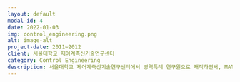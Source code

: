 ```yaml
---
layout: default
modal-id: 4
date: 2022-01-03
img: control_engineering.png
alt: image-alt
project-date: 2011~2012
client: 서울대학교 제어계측신기술연구센터
category: Control Engineering
description: 서울대학교 제어계측신기술연구센터에서 병역특례 연구원으로 재직하면서, MATLAB과 LABView의 국내버전인 CEMTool과 CEMStudio 개발에 참여하였습니다.<br><br>CEMTool의 웹기반의 CLI 서비스를 새로 개발하였고, 모델 기반의 영상처리 GUI 플랫폼을 구축하고, Drone의 비행제어를 위한 교육용 툴박스를 제작하는 프로젝트를 직접 제안하고 진행하였습니다.<br><br>소프트웨어의 개발과 배포, 매뉴얼 작성, 논문작성, 외부교육까지 모두 담당하였습니다. 2년간 소프트웨어 개발팀을 리드하며 다양한 국책과제들을 수행하였습니다.<br><br>• 주요기능<br>수치해석 기반의 공학용 소프트웨어 플랫폼 개발<br>• 개발언어<br>Visual Studio 6/2008/2010 MFC, C/C++/C#, InstallShield, OpenCV, Kinect, LAPACK, MKL, OpenMP, MATLAB, LabVIEW, HTML5, Java Script, CSS, Apache, MySQL, PHP<br><br><iframe src="https://www.youtube.com/embed/sSzPY4y7MOU" frameborder="0" allowfullscreen width="100%" height="300px"></iframe><br><br><iframe src="https://www.youtube.com/embed/FmjjkBV7Zq4" frameborder="0" allowfullscreen width="100%" height="300px"></iframe><br><br><iframe src="https://www.youtube.com/embed/2W0fC443dBg" frameborder="0" allowfullscreen width="100%" height="300px"></iframe><br><br><iframe src="https://www.youtube.com/embed/SwLmb-N9tCg" frameborder="0" allowfullscreen width="100%" height="300px"></iframe><br><br>
---
```

